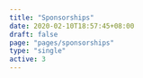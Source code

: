 ```yaml
---
title: "Sponsorships"
date: 2020-02-10T18:57:45+08:00
draft: false
page: "pages/sponsorships"
type: "single"
active: 3
---
```


